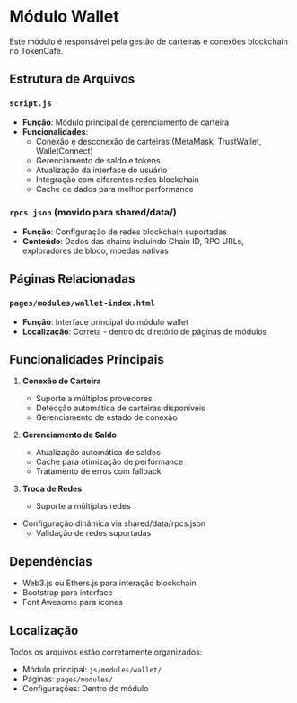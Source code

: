 # Módulo Wallet

Este módulo é responsável pela gestão de carteiras e conexões blockchain no TokenCafe.

## Estrutura de Arquivos

### `script.js`
- **Função**: Módulo principal de gerenciamento de carteira
- **Funcionalidades**:
  - Conexão e desconexão de carteiras (MetaMask, TrustWallet, WalletConnect)
  - Gerenciamento de saldo e tokens
  - Atualização da interface do usuário
  - Integração com diferentes redes blockchain
  - Cache de dados para melhor performance

### `rpcs.json` (movido para shared/data/)
- **Função**: Configuração de redes blockchain suportadas
- **Conteúdo**: Dados das chains incluindo Chain ID, RPC URLs, exploradores de bloco, moedas nativas

## Páginas Relacionadas

### `pages/modules/wallet-index.html`
- **Função**: Interface principal do módulo wallet
- **Localização**: Correta - dentro do diretório de páginas de módulos

## Funcionalidades Principais

1. **Conexão de Carteira**
   - Suporte a múltiplos provedores
   - Detecção automática de carteiras disponíveis
   - Gerenciamento de estado de conexão

2. **Gerenciamento de Saldo**
   - Atualização automática de saldos
   - Cache para otimização de performance
   - Tratamento de erros com fallback

3. **Troca de Redes**
   - Suporte a múltiplas redes
- Configuração dinâmica via shared/data/rpcs.json
   - Validação de redes suportadas

## Dependências

- Web3.js ou Ethers.js para interação blockchain
- Bootstrap para interface
- Font Awesome para ícones

## Localização

Todos os arquivos estão corretamente organizados:
- Módulo principal: `js/modules/wallet/`
- Páginas: `pages/modules/`
- Configurações: Dentro do módulo